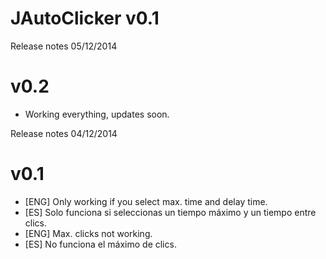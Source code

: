JAutoClicker v0.1
============

Release notes 05/12/2014

v0.2
====

- Working everything, updates soon.

Release notes 04/12/2014

v0.1
====
- [ENG] Only working if you select max. time and delay time.
- [ES] Solo funciona si seleccionas un tiempo máximo y un tiempo entre clics.
- [ENG] Max. clicks not working.
- [ES] No funciona el máximo de clics.

